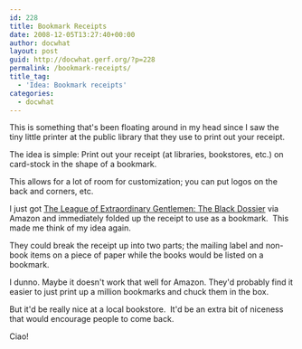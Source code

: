 ```yaml
---
id: 228
title: Bookmark Receipts
date: 2008-12-05T13:27:40+00:00
author: docwhat
layout: post
guid: http://docwhat.gerf.org/?p=228
permalink: /bookmark-receipts/
title_tag:
  - 'Idea: Bookmark receipts'
categories:
  - docwhat
---
```

This is something that's been floating around in my head since I saw the tiny little printer at the public library that they use to print out your receipt.

The idea is simple: Print out your receipt (at libraries, bookstores, etc.) on card-stock in the shape of a bookmark.

This allows for a lot of room for customization; you can put logos on the back and corners, etc.

I just got <a name="evtst|a|1401203078" href="http://www.amazon.com/League-Extraordinary-Gentlemen-Black-Dossier/dp/1401203078%3FSubscriptionId%3D02E5W5871AJF7PMMMS82%26tag%3Dws%26linkCode%3Dxm2%26camp%3D2025%26creative%3D165953%26creativeASIN%3D1401203078">The League of Extraordinary Gentlemen: The Black Dossier</a> via Amazon and immediately folded up the receipt to use as a bookmark.  This made me think of my idea again.

They could break the receipt up into two parts; the mailing label and non-book items on a piece of paper while the books would be listed on a bookmark.

I dunno. Maybe it doesn't work that well for Amazon. They'd probably find it easier to just print up a million bookmarks and chuck them in the box.

But it'd be really nice at a local bookstore.  It'd be an extra bit of niceness that would encourage people to come back.

Ciao!